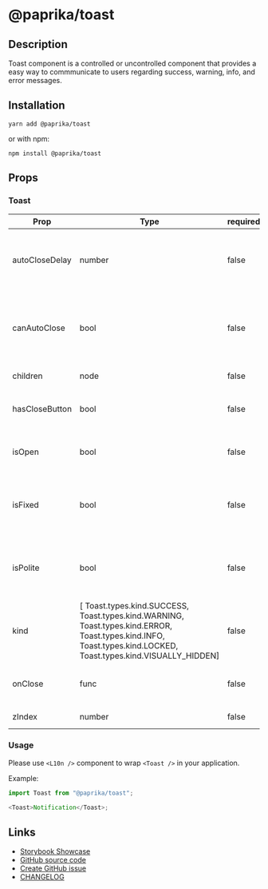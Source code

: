 <!-- start: Autogenerated - do not modify -->

# @paprika/toast

## Description

Toast component is a controlled or uncontrolled component that provides a easy way to commmunicate to users regarding success, warning, info, and error messages.

## Installation

```
yarn add @paprika/toast
```

or with npm:

```
npm install @paprika/toast
```

## Props

### Toast

| Prop           | Type                                                                                                                                                            | required | default               | Description                                                                               |
| -------------- | --------------------------------------------------------------------------------------------------------------------------------------------------------------- | -------- | --------------------- | ----------------------------------------------------------------------------------------- |
| autoCloseDelay | number                                                                                                                                                          | false    | 5000                  | Duration (in ms) before Toast will automaticall close (if canAutoClose is true)           |
| canAutoClose   | bool                                                                                                                                                            | false    | false                 | Will automatically close after 1500ms (or longer if provided by autoCloseDelay)           |
| children       | node                                                                                                                                                            | false    | null                  | Content of the Toast                                                                      |
| hasCloseButton | bool                                                                                                                                                            | false    | true                  | If the component should have a 'close' button                                             |
| isOpen         | bool                                                                                                                                                            | false    | undefined             | How "controlled" toast is shown / hidden.                                                 |
| isFixed        | bool                                                                                                                                                            | false    | false                 | If the Toast is fixed to the top of the viewport. This will render the Toast as a Portal. |
| isPolite       | bool                                                                                                                                                            | false    | false                 | A11y: If the toast is polite or not. If false, then the toast will be assertive.          |
| kind           | [ Toast.types.kind.SUCCESS, Toast.types.kind.WARNING, Toast.types.kind.ERROR, Toast.types.kind.INFO, Toast.types.kind.LOCKED, Toast.types.kind.VISUALLY_HIDDEN] | false    | Toast.types.kind.INFO | Determines the styling of the Toast                                                       |
| onClose        | func                                                                                                                                                            | false    | () => {}              | Callback that is executed after clicking the 'close' button                               |
| zIndex         | number                                                                                                                                                          | false    | null                  | The z-index of the Toast                                                                  |

<!-- end: Autogenerated - do not modify -->
<!-- content -->

### Usage

Please use `<L10n />` component to wrap `<Toast />` in your application.

Example:

```js
import Toast from "@paprika/toast";

<Toast>Notification</Toast>;
```

<!-- eoContent -->

## Links

- [Storybook Showcase](https://paprika.highbond.com/?path=/story/messaging-toast--showcase)
- [GitHub source code](https://github.com/acl-services/paprika/tree/master/packages/Toast/src)
- [Create GitHub issue](https://github.com/acl-services/paprika/issues/new?label=[]&title=@paprika/toast%20[help]:%20your%20short%20description&body=%0A%23%20Help%20wanted%0A%0A%23%23%20Please%20write%20your%20question.%0A*A%20clear%20and%20concise%20description%20of%20what%20the%20question%20is*%0A%0A%23%23%20Additional%20context%0A*Add%20any%20other%20context%20or%20screenshots%20about%20your%20question%20here.*%0A)
- [CHANGELOG](https://github.com/acl-services/paprika/tree/master/packages/Toast/CHANGELOG.md)
